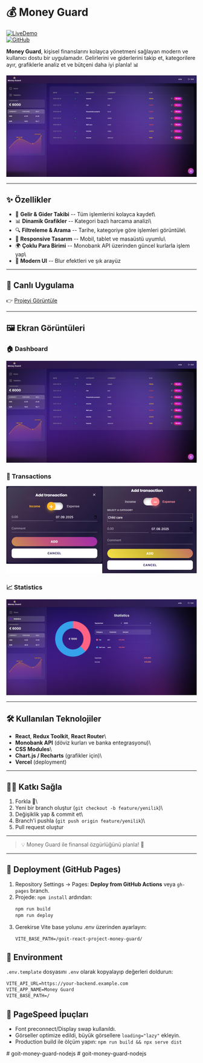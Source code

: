# 💰 Money Guard

[![LiveDemo](https://img.shields.io/badge/Live%20Demo-Online-green?style=flat&logo=vercel)](https://money-guard-z41y.vercel.app/login)\
[![GitHub](https://img.shields.io/badge/Repo-GitHub-blue?style=flat&logo=github)](https://github.com/goit-react-group-a/money-guard)

**Money Guard**, kişisel finanslarını kolayca yönetmeni sağlayan modern
ve kullanıcı dostu bir uygulamadır. Gelirlerini ve giderlerini takip et,
kategorilere ayır, grafiklerle analiz et ve bütçeni daha iyi planla! 📊

![Money Guard Dashboard](./src/screenshots/dashboard.png)

------------------------------------------------------------------------

## ✨ Özellikler

-   💸 **Gelir & Gider Takibi** -- Tüm işlemlerini kolayca kaydet\
-   📊 **Dinamik Grafikler** -- Kategori bazlı harcama analizi\
-   🔍 **Filtreleme & Arama** -- Tarihe, kategoriye göre işlemleri
    görüntüle\
-   📱 **Responsive Tasarım** -- Mobil, tablet ve masaüstü uyumlu\
-   🌍 **Çoklu Para Birimi** -- Monobank API üzerinden güncel kurlarla
    işlem yap\
-   🎨 **Modern UI** -- Blur efektleri ve şık arayüz

------------------------------------------------------------------------

## 🚀 Canlı Uygulama

👉 [Projeyi Görüntüle](https://money-guard-z41y.vercel.app/login)

------------------------------------------------------------------------

## 🖼️ Ekran Görüntüleri

### 🏠 Dashboard

![Dashboard](./src/screenshots/dashboard.png)

### 📑 Transactions

![Transactions](./src/screenshots/transactions.png)

### 📈 Statistics

![Statistics](./src/screenshots/statistics.png)

------------------------------------------------------------------------

## 🛠️ Kullanılan Teknolojiler

-   **React**, **Redux Toolkit**, **React Router**\
-   **Monobank API** (döviz kurları ve banka entegrasyonu)\
-   **CSS Modules**\
-   **Chart.js / Recharts** (grafikler için)\
-   **Vercel** (deployment)

------------------------------------------------------------------------

## 🙋‍♂️ Katkı Sağla

1.  Forkla 🍴\
2.  Yeni bir branch oluştur (`git checkout -b feature/yenilik`)\
3.  Değişiklik yap & commit et\
4.  Branch'i pushla (`git push origin feature/yenilik`)\
5.  Pull request oluştur

------------------------------------------------------------------------
> 💡 Money Guard ile finansal özgürlüğünü planla! 🚀


---

## 🚀 Deployment (GitHub Pages)

1. Repository Settings → Pages: **Deploy from GitHub Actions** veya `gh-pages` branch.
2. Projede: `npm install` ardından:
   ```bash
   npm run build
   npm run deploy
   ```
3. Gerekirse Vite base yolunu .env üzerinden ayarlayın:
   ```env
   VITE_BASE_PATH=/goit-react-project-money-guard/
   ```

## 🔐 Environment

`.env.template` dosyasını `.env` olarak kopyalayıp değerleri doldurun:
```env
VITE_API_URL=https://your-backend.example.com
VITE_APP_NAME=Money Guard
VITE_BASE_PATH=/
```

## 🧪 PageSpeed İpuçları
- Font preconnect/Display swap kullanıldı.
- Görseller optimize edildi, büyük görsellere `loading="lazy"` ekleyin.
- Production build ile ölçüm yapın: `npm run build && npx serve dist`

#   g o i t - m o n e y - g u a r d - n o d e j s 
 
 #   g o i t - m o n e y - g u a r d - n o d e j s 
 
 